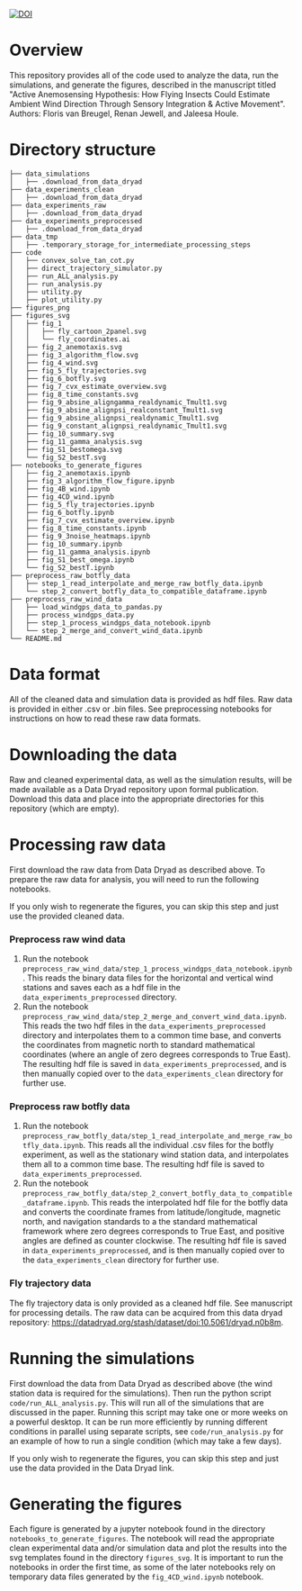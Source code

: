 [![DOI](https://zenodo.org/badge/474062881.svg)](https://zenodo.org/badge/latestdoi/474062881)

# Overview

This repository provides all of the code used to analyze the data, run the simulations, and generate the figures, described in the manuscript titled "Active Anemosensing Hypothesis: How Flying Insects Could Estimate Ambient Wind Direction Through Sensory Integration & Active Movement". Authors: Floris van Breugel, Renan Jewell, and Jaleesa Houle. 


# Directory structure

    ├── data_simulations
    │   ├── .download_from_data_dryad
    ├── data_experiments_clean
    │   ├── .download_from_data_dryad
    ├── data_experiments_raw
    │   ├── .download_from_data_dryad
    ├── data_experiments_preprocessed
    │   ├── .download_from_data_dryad
    ├── data_tmp
    │   ├── .temporary_storage_for_intermediate_processing_steps
    ├── code
    │   ├── convex_solve_tan_cot.py
    │   ├── direct_trajectory_simulator.py
    │   ├── run_ALL_analysis.py
    │   ├── run_analysis.py
    │   ├── utility.py
    │   ├── plot_utility.py
    ├── figures_png
    ├── figures_svg
    │   ├── fig_1
    │   │   ├── fly_cartoon_2panel.svg
    │   │   └── fly_coordinates.ai
    │   ├── fig_2_anemotaxis.svg
    │   ├── fig_3_algorithm_flow.svg
    │   ├── fig_4_wind.svg
    │   ├── fig_5_fly_trajectories.svg
    │   ├── fig_6_botfly.svg
    │   ├── fig_7_cvx_estimate_overview.svg
    │   ├── fig_8_time_constants.svg
    │   ├── fig_9_absine_aligngamma_realdynamic_Tmult1.svg
    │   ├── fig_9_absine_alignpsi_realconstant_Tmult1.svg
    │   ├── fig_9_absine_alignpsi_realdynamic_Tmult1.svg
    │   ├── fig_9_constant_alignpsi_realdynamic_Tmult1.svg
    │   ├── fig_10_summary.svg
    │   ├── fig_11_gamma_analysis.svg
    │   ├── fig_S1_bestomega.svg
    │   └── fig_S2_bestT.svg
    ├── notebooks_to_generate_figures
    │   ├── fig_2_anemotaxis.ipynb
    │   ├── fig_3_algorithm_flow_figure.ipynb
    │   ├── fig_4B_wind.ipynb
    │   ├── fig_4CD_wind.ipynb
    │   ├── fig_5_fly_trajectories.ipynb
    │   ├── fig_6_botfly.ipynb
    │   ├── fig_7_cvx_estimate_overview.ipynb
    │   ├── fig_8_time_constants.ipynb
    │   ├── fig_9_3noise_heatmaps.ipynb
    │   ├── fig_10_summary.ipynb
    │   ├── fig_11_gamma_analysis.ipynb
    │   ├── fig_S1_best_omega.ipynb
    │   └── fig_S2_bestT.ipynb
    ├── preprocess_raw_botfly_data
    │   ├── step_1_read_interpolate_and_merge_raw_botfly_data.ipynb
    │   └── step_2_convert_botfly_data_to_compatible_dataframe.ipynb
    ├── preprocess_raw_wind_data
    │   ├── load_windgps_data_to_pandas.py
    │   ├── process_windgps_data.py
    │   ├── step_1_process_windgps_data_notebook.ipynb
    │   └── step_2_merge_and_convert_wind_data.ipynb
    └── README.md

# Data format

All of the cleaned data and simulation data is provided as hdf files. Raw data is provided in either .csv or .bin files. See preprocessing notebooks for instructions on how to read these raw data formats.  

# Downloading the data

Raw and cleaned experimental data, as well as the simulation results, will be made available as a Data Dryad repository upon formal publication. Download this data and place into the appropriate directories for this repository (which are empty).  

# Processing raw data

First download the raw data from Data Dryad as described above. To prepare the raw data for analysis, you will need to run the following notebooks. 

If you only wish to regenerate the figures, you can skip this step and just use the provided cleaned data.

### Preprocess raw wind data

1. Run the notebook `preprocess_raw_wind_data/step_1_process_windgps_data_notebook.ipynb`. This reads the binary data files for the horizontal and vertical wind stations and saves each as a hdf file in the `data_experiments_preprocessed` directory.
2. Run the notebook `preprocess_raw_wind_data/step_2_merge_and_convert_wind_data.ipynb`. This reads the two hdf files in the `data_experiments_preprocessed` directory and interpolates them to a common time base, and converts the coordinates from magnetic north to standard mathematical coordinates (where an angle of zero degrees corresponds to True East). The resulting hdf file is saved in `data_experiments_preprocessed`, and is then manually copied over to the `data_experiments_clean` directory for further use.

### Preprocess raw botfly data

1. Run the notebook `preprocess_raw_botfly_data/step_1_read_interpolate_and_merge_raw_botfly_data.ipynb`. This reads all the individual .csv files for the botfly experiment, as well as the stationary wind station data, and interpolates them all to a common time base. The resulting hdf file is saved to `data_experiments_preprocessed`.
2. Run the notebook `preprocess_raw_botfly_data/step_2_convert_botfly_data_to_compatible_dataframe.ipynb`. This reads the interpolated hdf file for the botfly data and converts the coordinate frames from latitude/longitude, magnetic north, and navigation standards to a the standard mathematical framework where zero degrees corresponds to True East, and positive angles are defined as counter clockwise. The resulting hdf file is saved in `data_experiments_preprocessed`, and is then manually copied over to the `data_experiments_clean` directory for further use.

### Fly trajectory data

The fly trajectory data is only provided as a cleaned hdf file. See manuscript for processing details. The raw data can be acquired from this data dryad repository: https://datadryad.org/stash/dataset/doi:10.5061/dryad.n0b8m. 

# Running the simulations

First download the data from Data Dryad as described above (the wind station data is required for the simulations). Then run the python script `code/run_ALL_analysis.py`. This will run all of the simulations that are discussed in the paper. Running this script may take one or more weeks on a powerful desktop. It can be run more efficiently by running different conditions in parallel using separate scripts, see `code/run_analysis.py` for an example of how to run a single condition (which may take a few days). 

If you only wish to regenerate the figures, you can skip this step and just use the data provided in the Data Dryad link.


# Generating the figures

Each figure is generated by a jupyter notebook found in the directory `notebooks_to_generate_figures`. The notebook will read the appropriate clean experimental data and/or simulation data and plot the results into the svg templates found in the directory `figures_svg`. It is important to run the notebooks in order the first time, as some of the later notebooks rely on temporary data files generated by the `fig_4CD_wind.ipynb` notebook. 

